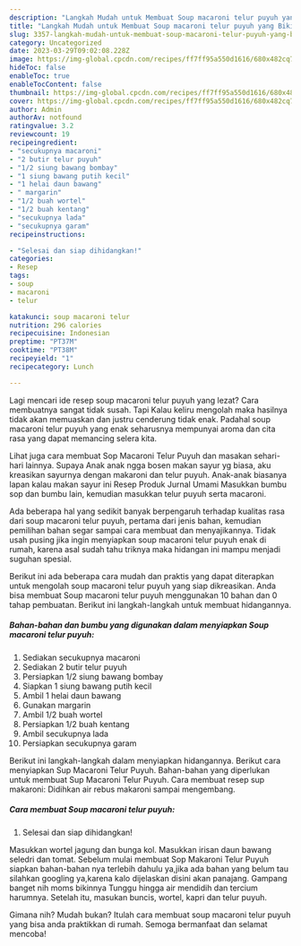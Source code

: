 ```yaml
---
description: "Langkah Mudah untuk Membuat Soup macaroni telur puyuh yang Bikin Ngiler, Buat Buka Puasa Enak Banget"
title: "Langkah Mudah untuk Membuat Soup macaroni telur puyuh yang Bikin Ngiler, Buat Buka Puasa Enak Banget"
slug: 3357-langkah-mudah-untuk-membuat-soup-macaroni-telur-puyuh-yang-bikin-ngiler-buat-buka-puasa-enak-banget
category: Uncategorized
date: 2023-03-29T09:02:08.228Z
image: https://img-global.cpcdn.com/recipes/ff7ff95a550d1616/680x482cq70/soup-macaroni-telur-puyuh-foto-resep-utama.jpg
hideToc: false
enableToc: true
enableTocContent: false
thumbnail: https://img-global.cpcdn.com/recipes/ff7ff95a550d1616/680x482cq70/soup-macaroni-telur-puyuh-foto-resep-utama.jpg
cover: https://img-global.cpcdn.com/recipes/ff7ff95a550d1616/680x482cq70/soup-macaroni-telur-puyuh-foto-resep-utama.jpg
author: Admin
authorAv: notfound
ratingvalue: 3.2
reviewcount: 19
recipeingredient:
- "secukupnya macaroni"
- "2 butir telur puyuh"
- "1/2 siung bawang bombay"
- "1 siung bawang putih kecil"
- "1 helai daun bawang"
- " margarin"
- "1/2 buah wortel"
- "1/2 buah kentang"
- "secukupnya lada"
- "secukupnya garam"
recipeinstructions:

- "Selesai dan siap dihidangkan!"
categories:
- Resep
tags:
- soup
- macaroni
- telur

katakunci: soup macaroni telur 
nutrition: 296 calories
recipecuisine: Indonesian
preptime: "PT37M"
cooktime: "PT38M"
recipeyield: "1"
recipecategory: Lunch

---
```



Lagi mencari ide resep soup macaroni telur puyuh yang lezat? Cara membuatnya sangat tidak susah. Tapi Kalau keliru mengolah maka hasilnya tidak akan memuaskan dan justru cenderung tidak enak. Padahal soup macaroni telur puyuh yang enak seharusnya mempunyai aroma dan cita rasa yang dapat memancing selera kita.


Lihat juga cara membuat Sop Macaroni Telur Puyuh dan masakan sehari-hari lainnya. Supaya Anak anak ngga bosen makan sayur yg biasa, aku kreasikan sayurnya dengan makaroni dan telur puyuh. Anak-anak biasanya lapan kalau makan sayur ini Resep Produk Jurnal Umami Masukkan bumbu sop dan bumbu lain, kemudian masukkan telur puyuh serta macaroni.

Ada beberapa hal yang sedikit banyak berpengaruh terhadap kualitas rasa dari soup macaroni telur puyuh, pertama dari jenis bahan, kemudian pemilihan bahan segar sampai cara membuat dan menyajikannya. Tidak usah pusing jika ingin menyiapkan soup macaroni telur puyuh enak di rumah, karena asal sudah tahu triknya maka hidangan ini mampu menjadi suguhan spesial.


Berikut ini ada beberapa cara mudah dan praktis yang dapat diterapkan untuk mengolah soup macaroni telur puyuh yang siap dikreasikan. Anda bisa membuat Soup macaroni telur puyuh menggunakan 10 bahan dan 0 tahap pembuatan. Berikut ini langkah-langkah untuk membuat hidangannya.

<!--inarticleads1-->

##### Bahan-bahan dan bumbu yang digunakan dalam menyiapkan Soup macaroni telur puyuh:

1. Sediakan secukupnya macaroni
1. Sediakan 2 butir telur puyuh
1. Persiapkan 1/2 siung bawang bombay
1. Siapkan 1 siung bawang putih kecil
1. Ambil 1 helai daun bawang
1. Gunakan  margarin
1. Ambil 1/2 buah wortel
1. Persiapkan 1/2 buah kentang
1. Ambil secukupnya lada
1. Persiapkan secukupnya garam


Berikut ini langkah-langkah dalam menyiapkan hidangannya. Berikut cara menyiapkan Sup Macaroni Telur Puyuh. Bahan-bahan yang diperlukan untuk membuat Sup Macaroni Telur Puyuh. Cara membuat resep sup makaroni: Didihkan air rebus makaroni sampai mengembang. 

<!--inarticleads2-->

##### Cara membuat Soup macaroni telur puyuh:


1. Selesai dan siap dihidangkan!

Masukkan wortel jagung dan bunga kol. Masukkan irisan daun bawang seledri dan tomat. Sebelum mulai membuat Sop Makaroni Telur Puyuh siapkan bahan-bahan nya terlebih dahulu ya,jika ada bahan yang belum tau silahkan googling ya,karena kalo dijelaskan disini akan panajang. Gampang banget nih moms bikinnya Tunggu hingga air mendidih dan tercium harumnya. Setelah itu, masukan buncis, wortel, kapri dan telur puyuh. 

Gimana nih? Mudah bukan? Itulah cara membuat soup macaroni telur puyuh yang bisa anda praktikkan di rumah. Semoga bermanfaat dan selamat mencoba!
